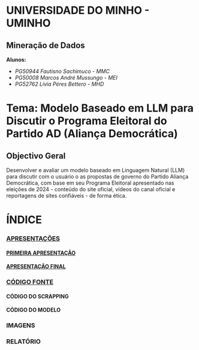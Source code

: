 # UNIVERSIDADE DO MINHO - UMINHO
## Mineração de Dados
**Alunos:**
- *PG50944 Fautisno Sachimuco - MMC*
- *PG50008 Marcos André Mussungo - MEI*
- *PG52762 Lívia Péres Bettero - MHD*


# Tema: Modelo Baseado em LLM para Discutir o Programa Eleitoral do Partido AD (Aliança Democrática)

## Objectivo Geral
Desenvolver e avaliar um modelo baseado em Linguagem Natural (LLM) para discutir com o usuário o as propostas de governo do Partido Aliança Democrática, com base em seu Programa Eleitoral apresentado nas eleições de 2024 - conteúdo do site oficial, vídeos do canal oficial e reportagens de sites confiáveis - de forma ética.

# ÍNDICE
### [APRESENTAÇÕES](https://github.com/FaustinoSachimuco/chatBot_Alinca_Democratica/tree/cb29adcef02498e94cf1838eea895e0ac2cb4eb2/APRESENTA%C3%87%C3%95ES)
#### [PRIMEIRA APRESENTAÇÃO](https://github.com/FaustinoSachimuco/chatBot_Alinca_Democratica/tree/72cc07bb89f52e8b7fb3d8308b3f0cc336e23120/APRESENTA%C3%87%C3%95ES/PRIMEIRA%20APRESENTA%C3%87%C3%83O)
#### [APRESENTAÇÃO FINAL](https://github.com/FaustinoSachimuco/chatBot_Alinca_Democratica/tree/63a96401b54994b724599175c0997175df2152fd/APRESENTA%C3%87%C3%95ES/APRESENTA%C3%87%C3%83O%20FINAL)
### [CÓDIGO FONTE](https://github.com/FaustinoSachimuco/chatBot_Alinca_Democratica/tree/649e8a4da2cd6dee9ed9b1c54e5d682405eb061b/C%C3%93DIGO%20FONTE)
#### CÓDIGO DO SCRAPPING
#### CÓDIGO DO MODELO
### IMAGENS
### RELATÓRIO

